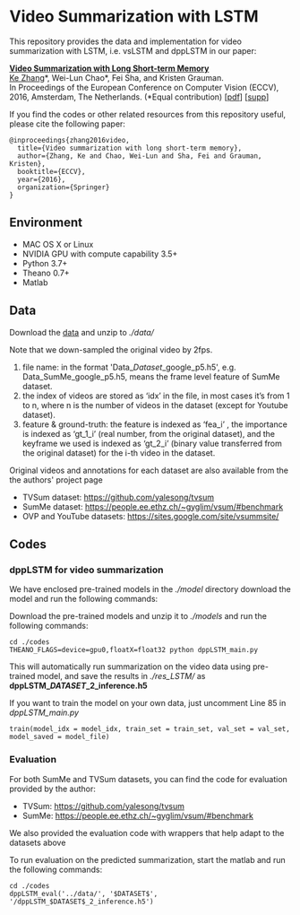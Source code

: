 # Video Summarization with LSTM

This repository provides the data and implementation for video summarization with LSTM, i.e. vsLSTM and dppLSTM in our paper:

**[Video Summarization with Long Short-term Memory](http://www-scf.usc.edu/~zhan355/ke_eccv2016.pdf)**
<br>
[Ke Zhang](http://www-scf.usc.edu/~zhan355/index.html)\*, Wei-Lun Chao\*, Fei Sha, and Kristen Grauman. 
<br>
In Proceedings of the European Conference on Computer Vision (ECCV), 2016, Amsterdam, The Netherlands. (*Equal contribution)  \[[pdf](http://www-scf.usc.edu/~zhan355/ke_eccv2016.pdf)\] \[[supp](http://www-scf.usc.edu/~zhan355/ke_eccv2016_supp.pdf)\]

If you find the codes or other related resources from this repository useful, please cite the following paper:

```
@inproceedings{zhang2016video,
  title={Video summarization with long short-term memory},
  author={Zhang, Ke and Chao, Wei-Lun and Sha, Fei and Grauman, Kristen},
  booktitle={ECCV},
  year={2016},
  organization={Springer}
}
```


## Environment

- MAC OS X or Linux
- NVIDIA GPU with compute capability 3.5+
- Python 3.7+
- Theano 0.7+
- Matlab

## Data

Download the [data](https://www.dropbox.com/s/ynl4jsa2mxohs16/data.zip?dl=0) and unzip to *./data/*

Note that we down-sampled the original video by 2fps. 
1) file name: in the format 'Data_$Dataset$_google_p5.h5', e.g. Data_SumMe_google_p5.h5, means the frame level feature of SumMe dataset. 
2) the index of videos are stored as ‘idx’ in the file, in most cases it’s from 1 to n, where n is the number of videos in the dataset (except for Youtube dataset).
3) feature & ground-truth: the feature is indexed as ‘fea_i’ , the importance is indexed as ‘gt_1_i’ (real number, from the original dataset), and the keyframe we used is indexed as ‘gt_2_i’  (binary value transferred from the original dataset) for the i-th video in the dataset.

Original videos and annotations for each dataset are also available from the the authors' project page
* TVSum dataset: https://github.com/yalesong/tvsum
* SumMe dataset: https://people.ee.ethz.ch/~gyglim/vsum/#benchmark
* OVP and YouTube datasets: https://sites.google.com/site/vsummsite/

## Codes

### dppLSTM for video summarization
We have enclosed pre-trained models in the *./model* directory
download the model and run the following commands:

Download the pre-trained models and unzip it to *./models* and run the following commands:
```
cd ./codes
THEANO_FLAGS=device=gpu0,floatX=float32 python dppLSTM_main.py 
```

This will automatically run summarization on the video data using pre-trained model, and save the results in *./res_LSTM/* as **dppLSTM_$DATASET$_2_inference.h5**

If you want to train the model on your own data, just uncomment Line 85 in *dppLSTM_main.py*
```
train(model_idx = model_idx, train_set = train_set, val_set = val_set, model_saved = model_file)
```
### Evaluation

For both SumMe and TVSum datasets, you can find the code for evaluation provided by the author:
* TVSum: https://github.com/yalesong/tvsum
* SumMe: https://people.ee.ethz.ch/~gyglim/vsum/#benchmark

We also provided the evaluation code with wrappers that help adapt to the datasets above

To run evaluation on the predicted summarization, start the matlab and run the following commands: 
```
cd ./codes
dppLSTM_eval('../data/', '$DATASET$', '/dppLSTM_$DATASET$_2_inference.h5')
```


